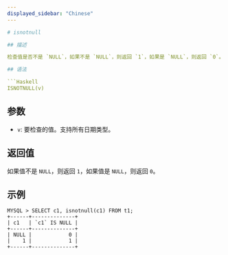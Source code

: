 ```yaml
---
displayed_sidebar: "Chinese"
---

# isnotnull

## 描述

检查值是否不是 `NULL`，如果不是 `NULL`，则返回 `1`，如果是 `NULL`，则返回 `0`。

## 语法

```Haskell
ISNOTNULL(v)
```

## 参数

- `v`: 要检查的值。支持所有日期类型。

## 返回值

如果值不是 `NULL`，则返回 `1`，如果值是 `NULL`，则返回 `0`。

## 示例

```plain text
MYSQL > SELECT c1, isnotnull(c1) FROM t1;
+------+--------------+
| c1   | `c1` IS NULL |
+------+--------------+
| NULL |            0 |
|    1 |            1 |
+------+--------------+
```